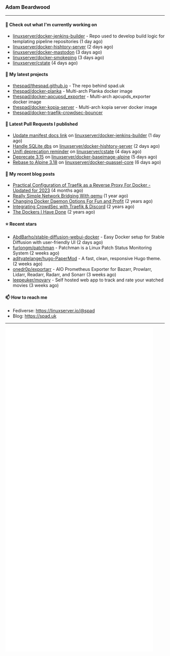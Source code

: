 ### Adam Beardwood
---
#### 👷 Check out what I'm currently working on

- [linuxserver/docker-jenkins-builder](https://github.com/linuxserver/docker-jenkins-builder) - Repo used to develop build logic for templating pipeline repositories (1 day ago)
- [linuxserver/docker-hishtory-server](https://github.com/linuxserver/docker-hishtory-server) (2 days ago)
- [linuxserver/docker-mastodon](https://github.com/linuxserver/docker-mastodon) (3 days ago)
- [linuxserver/docker-smokeping](https://github.com/linuxserver/docker-smokeping) (3 days ago)
- [linuxserver/cstate](https://github.com/linuxserver/cstate) (4 days ago)

#### 🌱 My latest projects

- [thespad/thespad.github.io](https://github.com/thespad/thespad.github.io) - The repo behind spad.uk
- [thespad/docker-planka](https://github.com/thespad/docker-planka) - Multi-arch Planka docker image
- [thespad/docker-apcupsd_exporter](https://github.com/thespad/docker-apcupsd_exporter) - Multi-arch apcupds_exporter docker image
- [thespad/docker-kopia-server](https://github.com/thespad/docker-kopia-server) - Multi-arch kopia server docker image 
- [thespad/docker-traefik-crowdsec-bouncer](https://github.com/thespad/docker-traefik-crowdsec-bouncer)

#### 🔨 Latest Pull Requests I published

- [Update manifest docs link](https://github.com/linuxserver/docker-jenkins-builder/pull/223) on [linuxserver/docker-jenkins-builder](https://github.com/linuxserver/docker-jenkins-builder) (1 day ago)
- [Handle SQLite dbs](https://github.com/linuxserver/docker-hishtory-server/pull/6) on [linuxserver/docker-hishtory-server](https://github.com/linuxserver/docker-hishtory-server) (2 days ago)
- [Unifi deprecation reminder](https://github.com/linuxserver/cstate/pull/184) on [linuxserver/cstate](https://github.com/linuxserver/cstate) (4 days ago)
- [Deprecate 3.15](https://github.com/linuxserver/docker-baseimage-alpine/pull/210) on [linuxserver/docker-baseimage-alpine](https://github.com/linuxserver/docker-baseimage-alpine) (5 days ago)
- [Rebase to Alpine 3.18](https://github.com/linuxserver/docker-quassel-core/pull/54) on [linuxserver/docker-quassel-core](https://github.com/linuxserver/docker-quassel-core) (6 days ago)

#### 📜 My recent blog posts

- [Practical Configuration of Traefik as a Reverse Proxy For Docker - Updated for 2023](https://www.spad.uk/posts/practical-configuration-of-traefik-as-a-reverse-proxy-for-docker-updated-for-2023/) (4 months ago)
- [Really Simple Network Bridging With qemu](https://www.spad.uk/posts/really-simple-network-bridging-with-qemu/) (1 year ago)
- [Changing Docker Daemon Options For Fun and Profit](https://www.spad.uk/posts/changing-docker-daemon-options-for-fun-and-profit/) (2 years ago)
- [Integrating CrowdSec with Traefik &amp; Discord](https://www.spad.uk/posts/integrating-crowdsec-with-traefik-discord/) (2 years ago)
- [The Dockers I Have Done](https://www.spad.uk/posts/the-dockers-i-have-done/) (2 years ago)

#### ⭐ Recent stars

- [AbdBarho/stable-diffusion-webui-docker](https://github.com/AbdBarho/stable-diffusion-webui-docker) - Easy Docker setup for Stable Diffusion with user-friendly UI (2 days ago)
- [furlongm/patchman](https://github.com/furlongm/patchman) - Patchman is a Linux Patch Status Monitoring System (2 weeks ago)
- [adityatelange/hugo-PaperMod](https://github.com/adityatelange/hugo-PaperMod) -  A fast, clean, responsive Hugo theme. (2 weeks ago)
- [onedr0p/exportarr](https://github.com/onedr0p/exportarr) - AIO Prometheus Exporter for Bazarr, Prowlarr, Lidarr, Readarr, Radarr, and Sonarr (3 weeks ago)
- [leepeuker/movary](https://github.com/leepeuker/movary) - Self hosted web app to track and rate your watched movies (3 weeks ago)

#### 📫 How to reach me
- Fediverse: https://linuxserver.io/@spad
- Blog: https://spad.uk
---
<img src="https://raw.githubusercontent.com/thespad/thespad/main/github-metrics.svg">
